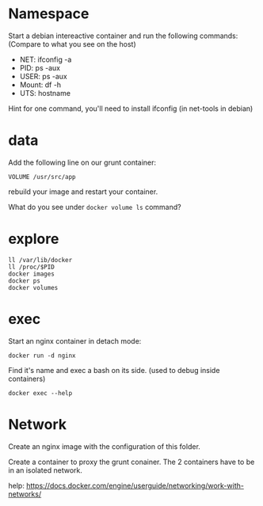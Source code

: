 # Namespace

Start a debian intereactive container and run the following commands:
(Compare to what you see on the host)

 - NET: ifconfig -a
 - PID: ps -aux
 - USER: ps -aux
 - Mount: df -h
 - UTS: hostname

Hint for one command, you'll need to install ifconfig (in net-tools in debian)


# data

Add the following line on our grunt container:

```
VOLUME /usr/src/app
```

rebuild your image and restart your container.

What do you see under `docker volume ls` command?

# explore 

```
ll /var/lib/docker
ll /proc/$PID
docker images
docker ps
docker volumes
```

# exec

Start an nginx container in detach mode:

`docker run -d nginx`

Find it's name and exec a bash on its side.
(used to debug inside containers)

`docker exec --help`

# Network

Create an nginx image with the configuration of this folder.

Create a container to proxy the grunt conainer.
The 2 containers have to be in an isolated network.

help: https://docs.docker.com/engine/userguide/networking/work-with-networks/
